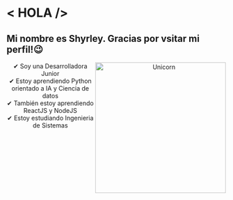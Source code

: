 <h1> < HOLA /> </h1>

<h2> Mi nombre es Shyrley. Gracias por vsitar mi perfil!😉</h2>

<p align="center">
  <img align="right" width=300px alt="Unicorn" src="https://media.giphy.com/media/3ohs4BSacFKI7A717y/giphy.gif" />
  ✔ Soy una Desarrolladora Junior <br>
  ✔ Estoy aprendiendo Python orientado a IA y Ciencia de datos<br>
  ✔ También estoy aprendiendo ReactJS y NodeJS<br>
  ✔ Estoy estudiando Ingenieria de Sistemas<br>
</p>
